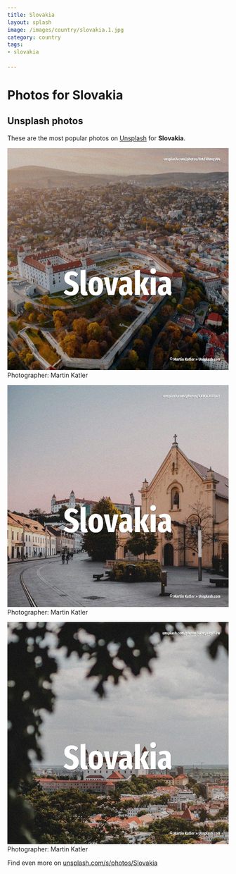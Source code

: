 ```yaml
---
title: Slovakia
layout: splash
image: /images/country/slovakia.1.jpg
category: country
tags:
- slovakia

---
```

# Photos for Slovakia
 
## Unsplash photos
These are the most popular photos on [Unsplash](https://unsplash.com) for **Slovakia**.
 
![Slovakia](/images/country/slovakia.1.jpg)
Photographer:  Martin Katler
 
![Slovakia](/images/country/slovakia.2.jpg)
Photographer:  Martin Katler
 
![Slovakia](/images/country/slovakia.3.jpg)
Photographer:  Martin Katler
 
Find even more on [unsplash.com/s/photos/Slovakia](https://unsplash.com/s/photos/Slovakia)
 
